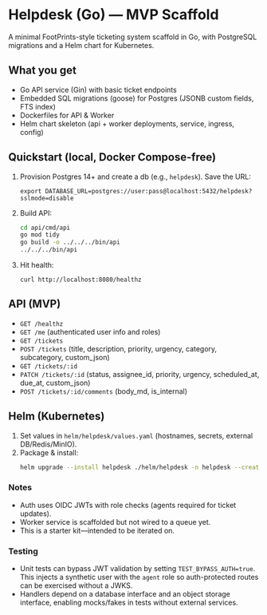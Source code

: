 # Helpdesk (Go) — MVP Scaffold

A minimal FootPrints-style ticketing system scaffold in Go, with PostgreSQL migrations and a Helm chart for Kubernetes.

## What you get
- Go API service (Gin) with basic ticket endpoints
- Embedded SQL migrations (goose) for Postgres (JSONB custom fields, FTS index)
- Dockerfiles for API & Worker
- Helm chart skeleton (api + worker deployments, service, ingress, config)

## Quickstart (local, Docker Compose-free)
1. Provision Postgres 14+ and create a db (e.g., `helpdesk`). Save the URL:
   ```
   export DATABASE_URL=postgres://user:pass@localhost:5432/helpdesk?sslmode=disable
   ```
2. Build API:
   ```bash
   cd api/cmd/api
   go mod tidy
   go build -o ../../../bin/api
   ../../../bin/api
   ```
3. Hit health:
   ```
   curl http://localhost:8080/healthz
   ```

## API (MVP)
- `GET /healthz`
- `GET /me` (authenticated user info and roles)
- `GET /tickets`
- `POST /tickets`  (title, description, priority, urgency, category, subcategory, custom_json)
- `GET /tickets/:id`
- `PATCH /tickets/:id` (status, assignee_id, priority, urgency, scheduled_at, due_at, custom_json)
- `POST /tickets/:id/comments` (body_md, is_internal)

## Helm (Kubernetes)
1. Set values in `helm/helpdesk/values.yaml` (hostnames, secrets, external DB/Redis/MinIO).
2. Package & install:
   ```bash
   helm upgrade --install helpdesk ./helm/helpdesk -n helpdesk --create-namespace
   ```

### Notes
- Auth uses OIDC JWTs with role checks (agents required for ticket updates).
- Worker service is scaffolded but not wired to a queue yet.
- This is a starter kit—intended to be iterated on.

### Testing
- Unit tests can bypass JWT validation by setting `TEST_BYPASS_AUTH=true`. This injects a synthetic user with the `agent` role so auth-protected routes can be exercised without a JWKS.
- Handlers depend on a database interface and an object storage interface, enabling mocks/fakes in tests without external services.
